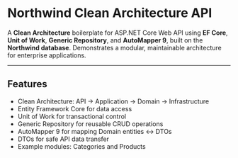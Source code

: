 # Northwind Clean Architecture API

A **Clean Architecture** boilerplate for ASP.NET Core Web API using **EF Core**, **Unit of Work**, **Generic Repository**, and **AutoMapper 9**, built on the **Northwind database**. Demonstrates a modular, maintainable architecture for enterprise applications.

---

## Features

- Clean Architecture: API → Application → Domain → Infrastructure  
- Entity Framework Core for data access  
- Unit of Work for transactional control  
- Generic Repository for reusable CRUD operations  
- AutoMapper 9 for mapping Domain entities ↔ DTOs  
- DTOs for safe API data transfer  
- Example modules: Categories and Products  
